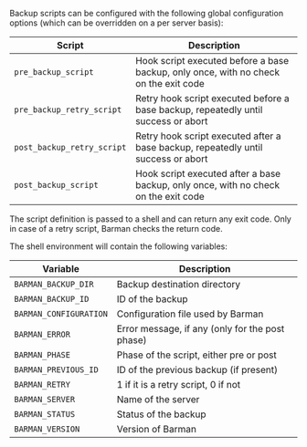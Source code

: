 Backup scripts can be configured with the following global configuration options (which can be overridden on a per server basis):

|**Script**|**Description**|
|----------|---------------|
|`pre_backup_script`|Hook script executed before a base backup, only once, with no check on the exit code|
|`pre_backup_retry_script`|Retry hook script executed before a base backup, repeatedly until success or abort|
|`post_backup_retry_script`|Retry hook script executed after a base backup, repeatedly until success or abort|
|`post_backup_script`|Hook script executed after a base backup, only once, with no check on the exit code|

The script definition is passed to a shell and can return any exit code. Only in case of a retry script, Barman checks the return code.

The shell environment will contain the following variables:

|**Variable**|**Description**|
|------------|---------------|
|`BARMAN_BACKUP_DIR`|Backup destination directory|
|`BARMAN_BACKUP_ID`|ID of the backup|
|`BARMAN_CONFIGURATION`|Configuration file used by Barman|
|`BARMAN_ERROR`|Error message, if any (only for the post phase)|
|`BARMAN_PHASE`|Phase of the script, either pre or post|
|`BARMAN_PREVIOUS_ID`|ID of the previous backup (if present)|
|`BARMAN_RETRY`|1 if it is a retry script, 0 if not|
|`BARMAN_SERVER`|Name of the server|
|`BARMAN_STATUS`|Status of the backup|
|`BARMAN_VERSION`|Version of Barman|
